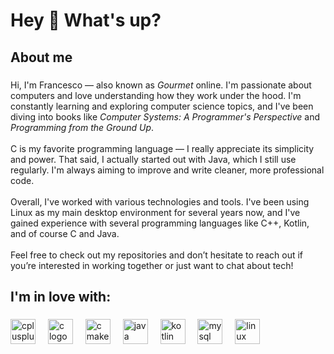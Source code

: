 <h1 align="left">Hey 👋 What's up?</h1>

###

<h2 align="left">About me</h2>

###

<p align="left">
Hi, I'm Francesco — also known as <em>Gourmet</em> online. I'm passionate about computers and love understanding how they work under the hood. I'm constantly learning and exploring computer science topics, and I've been diving into books like <em>Computer Systems: A Programmer's Perspective</em> and <em>Programming from the Ground Up</em>.<br><br>
C is my favorite programming language — I really appreciate its simplicity and power. That said, I actually started out with Java, which I still use regularly. I'm always aiming to improve and write cleaner, more professional code.<br><br>
Overall, I've worked with various technologies and tools. I've been using Linux as my main desktop environment for several years now, and I've gained experience with several programming languages like C++, Kotlin, and of course C and Java.<br><br>
Feel free to check out my repositories and don’t hesitate to reach out if you’re interested in working together or just want to chat about tech!
</p>

###

<h2 align="left">I'm in love with:</h2>

###

<div align="left">
  <img src="https://skillicons.dev/icons?i=cpp" height="40" alt="cplusplus logo"  />
  <img width="12" />
  <img src="https://skillicons.dev/icons?i=c" height="40" alt="c logo"  />
  <img width="12" />
  <img src="https://skillicons.dev/icons?i=cmake" height="40" alt="cmake logo"  />
  <img width="12" />
  <img src="https://skillicons.dev/icons?i=java" height="40" alt="java logo"  />
  <img width="12" />
  <img src="https://skillicons.dev/icons?i=kotlin" height="40" alt="kotlin logo"  />
  <img width="12" />
  <img src="https://skillicons.dev/icons?i=mysql" height="40" alt="mysql logo"  />
  <img width="12" />
  <img src="https://skillicons.dev/icons?i=linux" height="40" alt="linux logo"  />
</div>

###
